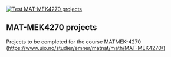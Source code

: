 [![Test MAT-MEK4270 projects](hhttps://github.com/Alessimc/course-projects-MATMEK-4270/tree/main/.github/workflows/matmek4270.yml/badge.svg)](https://github.com/Alessimc/course-projects-MATMEK-4270/tree/main/.github/workflows/matmek4270.yml)

## MAT-MEK4270 projects

Projects to be completed for the course MATMEK-4270 (https://www.uio.no/studier/emner/matnat/math/MAT-MEK4270/)
